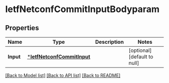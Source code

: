 # IetfNetconfCommitInputBodyparam

## Properties
Name | Type | Description | Notes
------------ | ------------- | ------------- | -------------
**Input** | [***IetfNetconfCommitInput**](ietf.netconf.commit.Input.md) |  | [optional] [default to null]

[[Back to Model list]](../README.md#documentation-for-models) [[Back to API list]](../README.md#documentation-for-api-endpoints) [[Back to README]](../README.md)



